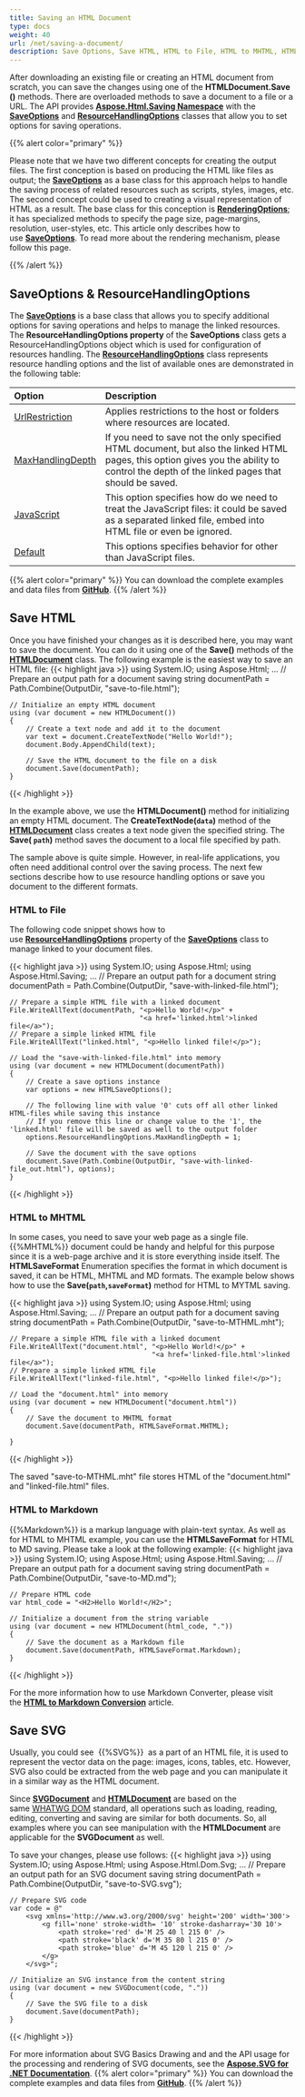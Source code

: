 ```yaml
---
title: Saving an HTML Document
type: docs
weight: 40
url: /net/saving-a-document/
description: Save Options, Save HTML, HTML to File, HTML to MHTML, HTML to Markdown, Save SVG
---
```


 After downloading an existing file or creating an HTML document from scratch, you can save the changes using one of the **HTMLDocument.Save ()** methods. There are overloaded methods to save a document to a file or a URL. The API provides **[Aspose.Html.Saving Namespace](https://apireference.aspose.com/html/net/aspose.html.saving)** with the [**SaveOptions**](https://apireference.aspose.com/net/html/aspose.html.saving/saveoptions)  and **[ResourceHandlingOptions](https://apireference.aspose.com/html/net/aspose.html.saving/resourcehandlingoptions)** classes that allow you to set options for saving operations.

{{% alert color="primary" %}} 

Please note that we have two different concepts for creating the output files. The first conception is based on producing the HTML like files as output; the [**SaveOptions**](https://apireference.aspose.com/net/html/aspose.html.saving/saveoptions) as a base class for this approach helps to handle the saving process of related resources such as scripts, styles, images, etc. The second concept could be used to creating a visual representation of HTML as a result. The base class for this conception is [**RenderingOptions**](https://apireference.aspose.com/net/html/aspose.html.rendering/renderingoptions); it has specialized methods to specify the page size, page-margins, resolution, user-styles, etc. This article only describes how to use [**SaveOptions**](https://apireference.aspose.com/net/html/aspose.html.saving/saveoptions). To read more about the rendering mechanism, please follow this page.

{{% /alert %}} 
##  **SaveOptions & ResourceHandlingOptions** 
The [**SaveOptions**](https://apireference.aspose.com/net/html/aspose.html.saving/saveoptions) is a base class that allows you  to specify additional options for saving operations and helps to manage the linked resources.  The **ResourceHandlingOptions property**  of the **SaveOptions** class gets a ResourceHandlingOptions object which is used for configuration of resources handling. The **[ResourceHandlingOptions](https://apireference.aspose.com/html/net/aspose.html.saving/resourcehandlingoptions)** class represents resource handling options and the list of available ones are demonstrated in the following table:

|**Option**|**Description**|
| :- | :- |
|[UrlRestriction](https://apireference.aspose.com/net/html/aspose.html.saving/resourcehandlingoptions/properties/urlrestriction)|Applies restrictions to the host or folders where resources are located.|
|[MaxHandlingDepth](https://apireference.aspose.com/net/html/aspose.html.saving/resourcehandlingoptions/properties/maxhandlingdepth)|If you need to save not the only specified HTML document, but also the linked HTML pages, this option gives you the ability to control the depth of the linked pages that should be saved.|
|[JavaScript](https://apireference.aspose.com/net/html/aspose.html.saving/resourcehandlingoptions/properties/javascript)|This option specifies how do we need to treat the JavaScript files: it could be saved as a separated linked file, embed into HTML file or even be ignored.|
|[Default](https://apireference.aspose.com/net/html/aspose.html.saving/resourcehandlingoptions/properties/default)|This options specifies behavior for other than JavaScript files. |

{{% alert color="primary" %}} 
You can download the complete examples and data files from [**GitHub**](https://github.com/aspose-html/Aspose.HTML-Documentation). 
{{% /alert %}}  
## **Save HTML**
Once you have finished your changes as it is described here, you may want to save the document. You can do it using one of the **Save()** methods of the [**HTMLDocument**](https://apireference.aspose.com/html/net/aspose.html/htmldocument) class. The following example is the easiest way to save an HTML file:
{{< highlight java >}}
using System.IO;
using Aspose.Html;
...
    // Prepare an output path for a document saving
	string documentPath = Path.Combine(OutputDir, "save-to-file.html");    

    // Initialize an empty HTML document
    using (var document = new HTMLDocument())
    {
        // Create a text node and add it to the document
        var text = document.CreateTextNode("Hello World!");
        document.Body.AppendChild(text);
    
        // Save the HTML document to the file on a disk
        document.Save(documentPath);
    }
{{< /highlight >}}

In the example above, we use the **HTMLDocument()** method for initializing an empty HTML document. The **CreateTextNode(`data`)** method of the [**HTMLDocument**](https://apireference.aspose.com/html/net/aspose.html/htmldocument) class  creates a text node given the specified string. The **Save( `path`)** method saves the document to a local file specified by path.

The sample above is quite simple. However, in real-life applications, you often need additional control over the saving process. The next few sections describe how to use resource handling options or save you document to the different formats.

### **HTML to File**
The following code snippet shows how to use [**ResourceHandlingOptions**](https://apireference.aspose.com/net/html/aspose.html.saving/saveoptions/properties/resourcehandlingoptions) property of the  [**SaveOptions**](https://apireference.aspose.com/net/html/aspose.html.saving/saveoptions) class to manage linked to your document files.

{{< highlight java >}}
using System.IO;
using Aspose.Html;
using Aspose.Html.Saving;
...
    // Prepare an output path for a document
    string documentPath = Path.Combine(OutputDir, "save-with-linked-file.html");

    // Prepare a simple HTML file with a linked document
    File.WriteAllText(documentPath, "<p>Hello World!</p>" +
                                    "<a href='linked.html'>linked file</a>");
    // Prepare a simple linked HTML file
    File.WriteAllText("linked.html", "<p>Hello linked file!</p>");
    
    // Load the "save-with-linked-file.html" into memory
    using (var document = new HTMLDocument(documentPath))
    {
        // Create a save options instance
        var options = new HTMLSaveOptions();
    
        // The following line with value '0' cuts off all other linked HTML-files while saving this instance
        // If you remove this line or change value to the '1', the 'linked.html' file will be saved as well to the output folder
        options.ResourceHandlingOptions.MaxHandlingDepth = 1;
    
        // Save the document with the save options
        document.Save(Path.Combine(OutputDir, "save-with-linked-file_out.html"), options);
    }
{{< /highlight >}}

### **HTML to MHTML**
In some cases, you need to save your web page as a single file.  {{%MHTML%}} document could be handy and helpful for this purpose since it is a web-page archive and it is store everything inside itself.
The **HTMLSaveFormat** Enumeration specifies the format in which document is saved, it can be HTML, MHTML and MD formats. The example below shows how to use the **Save(`path`,`saveFormat`)** method for HTML to MYTML saving.

{{< highlight java >}}
using System.IO;
using Aspose.Html;
using Aspose.Html.Saving;
...
    // Prepare an output path for a document saving
    string documentPath = Path.Combine(OutputDir, "save-to-MTHML.mht");

    // Prepare a simple HTML file with a linked document
    File.WriteAllText("document.html", "<p>Hello World!</p>" +
                                       "<a href='linked-file.html'>linked file</a>");
    // Prepare a simple linked HTML file
    File.WriteAllText("linked-file.html", "<p>Hello linked file!</p>");
    
    // Load the "document.html" into memory
    using (var document = new HTMLDocument("document.html"))
    {
        // Save the document to MHTML format
        document.Save(documentPath, HTMLSaveFormat.MHTML);
    
    }
{{< /highlight >}}

The saved "save-to-MTHML.mht" file stores HTML of the "document.html" and "linked-file.html" files.

### **HTML to Markdown**
{{%Markdown%}} is a markup language with plain-text syntax. As well as for HTML to MHTML example, you can use the **HTMLSaveFormat** for HTML to MD saving. Please take a look at the following example:
{{< highlight java >}}
using System.IO;
using Aspose.Html;
using Aspose.Html.Saving;
...
    // Prepare an output path for a document saving
    string documentPath = Path.Combine(OutputDir, "save-to-MD.md");

    // Prepare HTML code
    var html_code = "<H2>Hello World!</H2>";
    
    // Initialize a document from the string variable
    using (var document = new HTMLDocument(html_code, "."))
    {
        // Save the document as a Markdown file
        document.Save(documentPath, HTMLSaveFormat.Markdown);
    }
{{< /highlight >}}

For the more information how to use Markdown Converter, please visit the [**HTML to Markdown Conversion**](/html/net/html-to-markdown-conversion/) article.
## **Save SVG**
Usually, you could see  {{%SVG%}}  as a part of an HTML file, it is used to represent the vector data on the page: images, icons, tables, etc. However, SVG also could be extracted from the web page and you can manipulate it in a similar way as the HTML document.

Since [**SVGDocument**](https://apireference.aspose.com/net/html/aspose.html.dom.svg/svgdocument) and [**HTMLDocument**](https://apireference.aspose.com/net/html/aspose.html/htmldocument) are based on the same [WHATWG DOM](https://dom.spec.whatwg.org/) standard, all operations such as loading, reading, editing, converting and saving are similar for both documents. So, all examples where you can see manipulation with the **HTMLDocument** are applicable for the **SVGDocument** as well.

To save your changes, please use follows:
{{< highlight java >}}
using System.IO;
using Aspose.Html;
using Aspose.Html.Dom.Svg;
...
    // Prepare an output path for an SVG document saving
    string documentPath = Path.Combine(OutputDir, "save-to-SVG.svg");

    // Prepare SVG code
    var code = @"
        <svg xmlns='http://www.w3.org/2000/svg' height='200' width='300'>
            <g fill='none' stroke-width= '10' stroke-dasharray='30 10'>
                <path stroke='red' d='M 25 40 l 215 0' />
                <path stroke='black' d='M 35 80 l 215 0' />
                <path stroke='blue' d='M 45 120 l 215 0' />
            </g>
        </svg>";
    
    // Initialize an SVG instance from the content string
    using (var document = new SVGDocument(code, "."))
    {
        // Save the SVG file to a disk
        document.Save(documentPath);
    }
{{< /highlight >}}

For more information about SVG Basics Drawing and and the API usage for the processing and rendering of SVG documents, see the [**Aspose.SVG for .NET Documentation**](https://docs.aspose.com/svg/net/).
{{% alert color="primary" %}} 
You can download the complete examples and data files from [**GitHub**](https://github.com/aspose-html/Aspose.HTML-Documentation). 
{{% /alert %}}  



